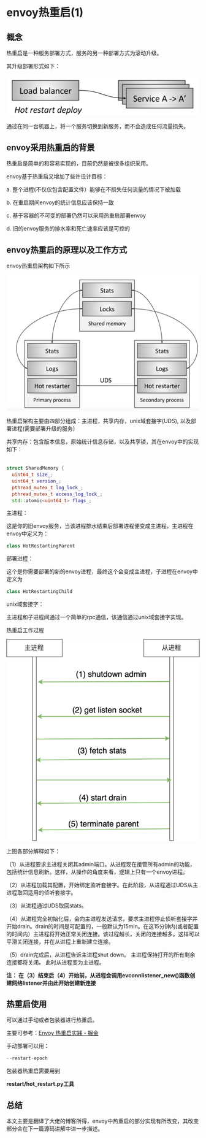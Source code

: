 # envoy热重启(1)

## 概念

热重启是一种服务部署方式，服务的另一种部署方式为滚动升级。

其升级部署形式如下：

![](./images/hotrestart1.png)

通过在同一台机器上，将一个服务切换到新服务，而不会造成任何流量损失。

## envoy采用热重启的背景

热重启是简单的和容易实现的，目前仍然是被很多组织采用。

envoy基于热重启又增加了些许设计目标：

a. 整个进程(不仅仅包含配置文件）能够在不损失任何流量的情况下被加载

b. 在重启期间envoy的统计信息应该保持一致

c. 基于容器的不可变的部署仍然可以采用热重启部署envoy

d. 旧的envoy服务的排水率和死亡速率应该是可控的

## envoy热重启的原理以及工作方式

envoy热重启架构如下所示

![](./images/hotrestart2.png)

热重启架构主要由四部分组成：主进程，共享内存，unix域套接字(UDS), 以及部署进程(需要部署升级的服务）

共享内存：包含版本信息，原始统计信息存储，以及共享锁，其在envoy中的实现如下：

```c++

struct SharedMemory {
  uint64_t size_;
  uint64_t version_;
  pthread_mutex_t log_lock_;
  pthread_mutex_t access_log_lock_;
  std::atomic<uint64_t> flags_;
```

主进程：

这是你的旧envoy服务，当该进程排水结束后部署进程便变成主进程，主进程在envoy中定义为：

```c++
class HotRestartingParent
```

部署进程：

这个是你需要部署的新的envoy进程，最终这个会变成主进程，子进程在envoy中定义为

```c++
class HotRestartingChild
```

unix域套接字：

主进程和子进程间通过一个简单的rpc通信，该通信通过unix域套接字实现。

热重启工作过程

![](./images/hotrestart3.png)

上图各部分解释如下：

（1）从进程要求主进程关闭其admin端口。从进程现在接管所有admin的功能，包括统计信息刷新。这样，从操作的角度来看，逻辑上只有一个envoy进程。

（2）从进程加载其配置，开始绑定监听套接字。在此阶段，从进程通过UDS从主进程取回适用的侦听套接字。

（3）从进程通过UDS取回stats。

（4）从进程完全初始化后，会向主进程发送请求，要求主进程停止侦听套接字并开始drain。drain的时间是可配置的，一般默认为15min。在这15分钟内(或者配置的时间内）主进程将开始正常关闭连接。该过程越长，关闭的连接越多。这样可以平滑关闭连接，并在从进程上重新建立连接。

（5）drain完成后，从进程告诉主进程shut down。 主进程保持打开的所有剩余连接都将关闭。 此时从进程变为主进程。

**注： 在（3）结束后（4）开始前，从进程会调用evconnlistener_new()函数创建网络listener并由此开始创建新连接**

## 热重启使用

可以通过手动或者包装器进行热重启。

主要可参考：[Envoy 热重启实践 - 掘金](https://juejin.cn/post/6844903769486917646)

手动部署可以用：
```c++
--restart-epoch 
```

包装器热重启需要用到

**restart/hot_restart.py工具**

## 总结

本文主要是翻译了大佬的博客所得，envoy中热重启的部分实现有所改变，其改变部分会在下一篇源码讲解中进一步描述。